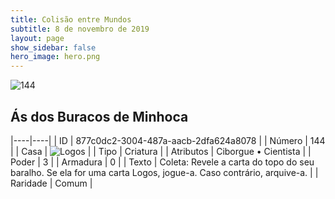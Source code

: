 ```yaml
---
title: Colisão entre Mundos
subtitle: 8 de novembro de 2019
layout: page
show_sidebar: false
hero_image: hero.png
---
```


![144](https://cdn.keyforgegame.com/media/card_front/pt/452_144_5C93MHV7R669_pt.png)

## Ás dos Buracos de Minhoca

|----|----|
| ID | 877c0dc2-3004-487a-aacb-2dfa624a8078 |
| Número | 144 |
| Casa | ![Logos](https://archonarcana.com/images/thumb/c/ce/Logos.png/22px-Logos.png "Logos") |
| Tipo | Criatura |
| Atributos | Ciborgue • Cientista |
| Poder | 3 |
| Armadura | 0 |
| Texto | Coleta: Revele a carta do topo do seu baralho. Se ela for uma carta Logos, jogue-a. Caso contrário, arquive-a. |
| Raridade | Comum |
